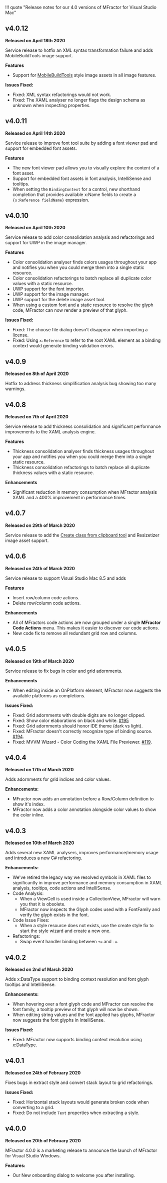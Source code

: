 !!! quote "Release notes for our 4.0 versions of MFractor for Visual Studio Mac"


## v4.0.12
**Released on April 18th 2020**

Service release to hotfix an XML syntax transformation failure and adds MobileBuildTools image support.

**Features**

 * Support for [MobileBuildTools](https://mobilebuildtools.com/) style image assets in all image features.

 **Issues Fixed:**

  * Fixed: XML syntax refactorings would not work.
  * Fixed: The XAML analyser no longer flags the design schema as unknown when inspecting properties.

## v4.0.11
**Released on April 14th 2020**

Service release to improve font tool suite by adding a font viewer pad and support for embedded font assets.

**Features**

 * The new font viewer pad allows you to visually explore the content of a font asset.
 * Support for embedded font assets in font analysis, IntelliSense and tooltips.
 * When setting the `BindingContext` for a control, new shorthand completion that provides available x:Name fields to create a `{x:Reference fieldName}` expression.

## v4.0.10
**Released on April 10th 2020**

Service release to add color consolidation analysis and refactorings and support for UWP in the image manager.

**Features**

 * Color consolidation analyser finds colors usages throughout your app and notifies you when you could merge them into a single static resource.
 * Color consolidation refactorings to batch replace all duplicate color values with a static resource.
 * UWP support for the font importer.
 * UWP support for the image manager.
 * UWP support for the delete image asset tool.
 * When using a custom font and a static resource to resolve the glyph code, MFractor can now render a preview of that glyph.

 **Issues Fixed:**

  * Fixed: The choose file dialog doesn't disappear when importing a license.
  * Fixed: Using `x:Reference` to refer to the root XAML element as a binding context would generate binding validation errors.

## v4.0.9

**Released on 8th of April 2020**

Hotfix to address thickness simplification analysis bug showing too many warnings.

## v4.0.8

**Released on 7th of April 2020**

Service release to add thickness consolidation and significant performance improvements to the XAML analysis engine.

**Features**

 * Thickness consolidation analyser finds thickness usages throughout your app and notifies you when you could merge them into a single static resource.
 * Thickness consolidation refactorings to batch replace all duplicate thickness values with a static resource.

**Enhancements**

  * Significant reduction in memory consumption when MFractor analysis XAML and a 400% improvement in performance times.

## v4.0.7

**Released on 29th of March 2020**

 Service release to add the [Create class from clipboard tool](/csharp/create-class-from-clipboard) and Resizetizer image asset support.

## v4.0.6

**Released on 24th of March 2020**

Service release to support Visual Studio Mac 8.5 and adds

**Features**

 * Insert row/column code actions.
 * Delete row/column code actions.

**Enhancements**

 * All of MFractors code actions are now grouped under a single **MFractor Code Actions** menu. This makes it easier to discover our code actions.
 * New code fix to remove all redundant grid row and columns.

## v4.0.5

**Released on 19th of March 2020**

Service release to fix bugs in color and grid adornments.

**Enhancements**

 * When editing inside an OnPlatform element, MFractor now suggests the available platforms as completions.

**Issues Fixed:**

 * Fixed: Grid adornments with double digits are no longer clipped.
 * Fixed: Show color elaborations on black and white. [#195](https://github.com/mfractor/mfractor-feedback/issues/195)
 * Fixed: Grid adornments should honor IDE theme (dark vs light).
 * Fixed: MFractor doesn't correctly recognize type of binding source. [#194](https://github.com/mfractor/mfractor-feedback/issues/194).
 * Fixed: MVVM Wizard - Color Coding the XAML File Previewer. [#119](https://github.com/mfractor/mfractor-feedback/issues/179).

## v4.0.4
**Released on 17th of March 2020**

Adds adornments for grid indices and color values.

**Enhancements:**

 * MFractor now adds an annotation before a Row/Column definition to show it's index.
 * MFractor now adds a color annotation alongside color values to show the color inline.

## v4.0.3
**Released on 10th of March 2020**

Adds several new XAML analysers, improves performance/memory usage and introduces a new C# refactoring.

**Enhancements:**

 * We've retired the legacy way we resolved symbols in XAML files to significantly in improve performance and memory consumption in XAML analysis, tooltips, code actions and IntelliSense.
 * Code Analysis:
   * When a ViewCell is used inside a CollectionView, MFractor will warn you that it is obsolete.
   * MFractor now inspects the Glyph codes used with a FontFamily and verify the glyph exists in the font.
 * Code Issue Fixes:
   * When a style resource does not exists, use the create style fix to start the style wizard and create a new one.
 * Refactorings:
   * Swap event handler binding between `+=` and `-=`.

## v4.0.2
**Released on 2nd of March 2020**

Adds x:DataType support to binding context resolution and font glyph tooltips and IntelliSense.

**Enhancements:**

 * When hovering over a font glyph code and MFractor can resolve the font family, a tooltip preview of that glyph will now be shown.
 * When editing string values and the font applied has glyphs, MFractor now suggests the font glyphs in IntelliSense.

**Issues Fixed:**

 * Fixed: MFractor now supports binding context resolution using x:DataType.

## v4.0.1
**Released on 24th of February 2020**

Fixes bugs in extract style and convert stack layout to grid refactorings.

**Issues Fixed:**

 * Fixed: Horizontal stack layouts would generate broken code when converting to a grid.
 * Fixed: Do not include `Text` properties when extracting a style.

## v4.0.0
**Released on 20th of February 2020**

MFractor 4.0.0 is a marketing release to announce the launch of MFractor for Visual Studio Windows.

**Features:**

 * Our New onboarding dialog to welcome you after installing.
